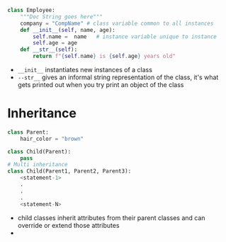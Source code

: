 ```python
class Employee:
	"""Doc String goes here"""
	company = "CompName" # class variable common to all instances
    def __init__(self, name, age):
        self.name =  name   # instance variable unique to instance
        self.age = age
	def __str__(self):
		return f"{self.name} is {self.age} years old"
```
- `__init__` instantiates new instances of a class
- `--str__`  gives an informal string representation of the class, it's what gets printed out when you try print an object of the class
# Inheritance
```python
class Parent:
    hair_color = "brown"

class Child(Parent):
    pass
# Multi inheritance
class Child(Parent1, Parent2, Parent3):
    <statement-1>
    .
    .
    .
    <statement-N>
```
- child classes inherit attributes from their parent classes and can override or extend those attributes
- 